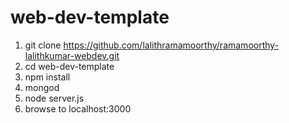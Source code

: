 # web-dev-template

1. git clone https://github.com/lalithramamoorthy/ramamoorthy-lalithkumar-webdev.git
1. cd web-dev-template
1. npm install
1. mongod
1. node server.js
1. browse to localhost:3000
